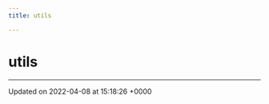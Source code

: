 ```yaml
---
title: utils

---
```


# utils








-------------------------------

Updated on 2022-04-08 at 15:18:26 +0000